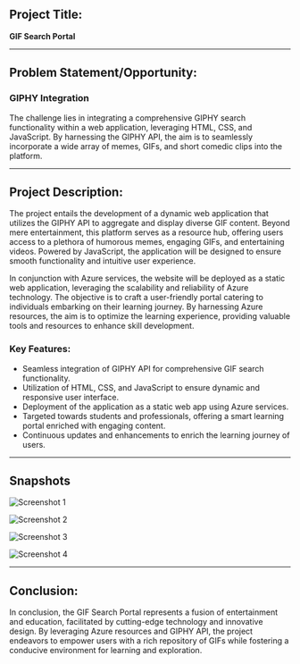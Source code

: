 ## Project Title:

**GIF Search Portal**

---

## Problem Statement/Opportunity:

### GIPHY Integration
The challenge lies in integrating a comprehensive GIPHY search functionality within a web application, leveraging HTML, CSS, and JavaScript. By harnessing the GIPHY API, the aim is to seamlessly incorporate a wide array of memes, GIFs, and short comedic clips into the platform.

---

## Project Description:

The project entails the development of a dynamic web application that utilizes the GIPHY API to aggregate and display diverse GIF content. Beyond mere entertainment, this platform serves as a resource hub, offering users access to a plethora of humorous memes, engaging GIFs, and entertaining videos. Powered by JavaScript, the application will be designed to ensure smooth functionality and intuitive user experience.

In conjunction with Azure services, the website will be deployed as a static web application, leveraging the scalability and reliability of Azure technology. The objective is to craft a user-friendly portal catering to individuals embarking on their learning journey. By harnessing Azure resources, the aim is to optimize the learning experience, providing valuable tools and resources to enhance skill development.

### Key Features:
- Seamless integration of GIPHY API for comprehensive GIF search functionality.
- Utilization of HTML, CSS, and JavaScript to ensure dynamic and responsive user interface.
- Deployment of the application as a static web app using Azure services.
- Targeted towards students and professionals, offering a smart learning portal enriched with engaging content.
- Continuous updates and enhancements to enrich the learning journey of users.

---

## Snapshots

![Screenshot 1](https://github.com/virajbhutada/web-gif-explorer/blob/main/assets/143819712/56588c8d-684b-410d-94bd-f1ef54862e8f.png)

![Screenshot 2](https://github.com/virajbhutada/web-gif-explorer/blob/main/assets/143819712/9c0e6cd4-1048-48fe-abb3-84e161e7d520.png)

![Screenshot 3](https://github.com/virajbhutada/web-gif-explorer/blob/main/assets/143819712/a2c0d3b1-a706-429d-a47f-5e5e804e8176.png)

![Screenshot 4](https://github.com/virajbhutada/web-gif-explorer/blob/main/assets/143819712/3c995cf4-3d93-492d-85f0-8d3c105b84cf.png)

---

## Conclusion:

In conclusion, the GIF Search Portal represents a fusion of entertainment and education, facilitated by cutting-edge technology and innovative design. By leveraging Azure resources and GIPHY API, the project endeavors to empower users with a rich repository of GIFs while fostering a conducive environment for learning and exploration.
